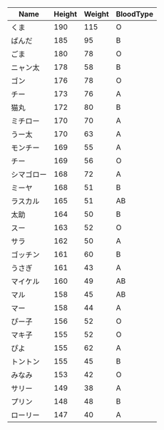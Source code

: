 | Name  | Height | Weight | BloodType |
|-------|--------|--------|-----------|
| くま    | 190    | 115    | O         |
| ぱんだ   | 185    | 95     | B         |
| ごま    | 180    | 78     | O         |
| ニャン太  | 178    | 58     | B         |
| ゴン    | 176    | 78     | O         |
| チー    | 173    | 76     | A         |
| 猫丸    | 172    | 80     | B         |
| ミチロー  | 170    | 70     | A         |
| うー太   | 170    | 63     | A         |
| モンチー  | 169    | 55     | A         |
| チー    | 169    | 56     | O         |
| シマゴロー | 168    | 72     | A         |
| ミーヤ   | 168    | 51     | B         |
| ラスカル  | 165    | 51     | AB        |
| 太助    | 164    | 50     | B         |
| スー    | 163    | 52     | O         |
| サラ    | 162    | 50     | A         |
| ゴッチン  | 161    | 60     | B         |
| うさぎ   | 161    | 43     | A         |
| マイケル  | 160    | 49     | AB        |
| マル    | 158    | 45     | AB        |
| マー    | 158    | 44     | A         |
| ぴー子   | 156    | 52     | O         |
| マキ子   | 155    | 52     | O         |
| ぴよ    | 155    | 62     | A         |
| トントン  | 155    | 45     | B         |
| みなみ   | 153    | 42     | O         |
| サリー   | 149    | 38     | A         |
| プリン   | 148    | 48     | B         |
| ローリー  | 147    | 40     | A         |
